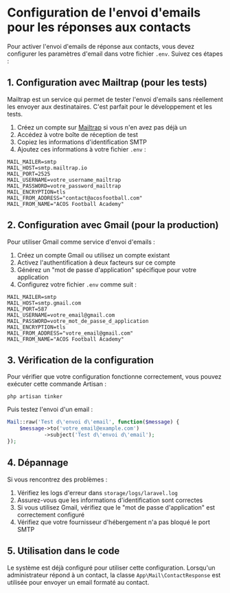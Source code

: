 # Configuration de l'envoi d'emails pour les réponses aux contacts

Pour activer l'envoi d'emails de réponse aux contacts, vous devez configurer les paramètres d'email dans votre fichier `.env`. Suivez ces étapes :

## 1. Configuration avec Mailtrap (pour les tests)

Mailtrap est un service qui permet de tester l'envoi d'emails sans réellement les envoyer aux destinataires. C'est parfait pour le développement et les tests.

1. Créez un compte sur [Mailtrap](https://mailtrap.io/) si vous n'en avez pas déjà un
2. Accédez à votre boîte de réception de test
3. Copiez les informations d'identification SMTP
4. Ajoutez ces informations à votre fichier `.env` :

```
MAIL_MAILER=smtp
MAIL_HOST=smtp.mailtrap.io
MAIL_PORT=2525
MAIL_USERNAME=votre_username_mailtrap
MAIL_PASSWORD=votre_password_mailtrap
MAIL_ENCRYPTION=tls
MAIL_FROM_ADDRESS="contact@acosfootball.com"
MAIL_FROM_NAME="ACOS Football Academy"
```

## 2. Configuration avec Gmail (pour la production)

Pour utiliser Gmail comme service d'envoi d'emails :

1. Créez un compte Gmail ou utilisez un compte existant
2. Activez l'authentification à deux facteurs sur ce compte
3. Générez un "mot de passe d'application" spécifique pour votre application
4. Configurez votre fichier `.env` comme suit :

```
MAIL_MAILER=smtp
MAIL_HOST=smtp.gmail.com
MAIL_PORT=587
MAIL_USERNAME=votre_email@gmail.com
MAIL_PASSWORD=votre_mot_de_passe_d_application
MAIL_ENCRYPTION=tls
MAIL_FROM_ADDRESS="votre_email@gmail.com"
MAIL_FROM_NAME="ACOS Football Academy"
```

## 3. Vérification de la configuration

Pour vérifier que votre configuration fonctionne correctement, vous pouvez exécuter cette commande Artisan :

```
php artisan tinker
```

Puis testez l'envoi d'un email :

```php
Mail::raw('Test d\'envoi d\'email', function($message) {
    $message->to('votre_email@example.com')
            ->subject('Test d\'envoi d\'email');
});
```

## 4. Dépannage

Si vous rencontrez des problèmes :

1. Vérifiez les logs d'erreur dans `storage/logs/laravel.log`
2. Assurez-vous que les informations d'identification sont correctes
3. Si vous utilisez Gmail, vérifiez que le "mot de passe d'application" est correctement configuré
4. Vérifiez que votre fournisseur d'hébergement n'a pas bloqué le port SMTP

## 5. Utilisation dans le code

Le système est déjà configuré pour utiliser cette configuration. Lorsqu'un administrateur répond à un contact, la classe `App\Mail\ContactResponse` est utilisée pour envoyer un email formaté au contact. 
